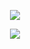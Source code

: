 <p align="center">
    <tr>
        <td align="center" style="padding=0;width=50%;">
            <a href="https://github.com/rmcmk">
                <img
                    src="https://github-readme-stats.vercel.app/api/?username=rmcmk&title_color=ec7460&text_color=9f9f9f&show_icons=true&bg_color=00000000&hide_border=true&icon_color=ec7460&hide_title=true&count_private=true&include_all_commits=true&enable_animations=true"
                />
            </a>
        </td>
    </tr>
</p>

<p align="center">
    <tr>
        <td align="center" style="padding=0;width=50%;">
            <a href="https://github.com/rmcmk">
                <img
                    src="https://github-readme-streak-stats.herokuapp.com?user=rmcmk&theme=tokyonight_duo&hide_border=true&ring=ec7460&currStreakLabel=ec7460&sideNums=ec7460&dates=979797&sideLabels=ec7460&currStreakNum=ec7460&border=DD2727&stroke=00000000&background=00000000&fire=FF7600"
                />
            </a>
        </td>
    </tr>
</p>
